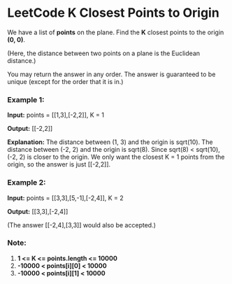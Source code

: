 # LeetCode K Closest Points to Origin

We have a list of **points** on the plane.  Find the **K** closest points to the origin **(0, 0)**.

(Here, the distance between two points on a plane is the Euclidean distance.)

You may return the answer in any order.  The answer is guaranteed to be unique (except for the order that it is in.)

 

### Example 1:

**Input:** points = [[1,3],[-2,2]], K = 1

**Output:** [[-2,2]]

**Explanation:** 
The distance between (1, 3) and the origin is sqrt(10).
The distance between (-2, 2) and the origin is sqrt(8).
Since sqrt(8) < sqrt(10), (-2, 2) is closer to the origin.
We only want the closest K = 1 points from the origin, so the answer is just [[-2,2]].


### Example 2:

**Input:** points = [[3,3],[5,-1],[-2,4]], K = 2

**Output:** [[3,3],[-2,4]]

(The answer [[-2,4],[3,3]] would also be accepted.)


### Note:

1. **1 <= K <= points.length <= 10000**
2. **-10000 < points[i][0] < 10000**
3. **-10000 < points[i][1] < 10000**